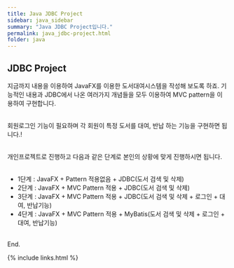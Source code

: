 ```yaml
---
title: Java JDBC Project
sidebar: java_sidebar
summary: "Java JDBC Project입니다."
permalink: java_jdbc-project.html
folder: java
---
```


## JDBC Project

지금까지 내용을 이용하여 JavaFX를 이용한 도서대여시스템을 작성해 보도록 하죠. 기능적인 내용과 JDBC에서 나온 여러가지
개념들을 모두 이용하여 MVC pattern을 이용하여 구현합니다. 
<br><br>

회원로그인 기능이 필요하며 각 회원이 특정 도서를 대여, 반납 하는 기능을 구현하면 됩니다.!
<br><br>

개인프로젝트로 진행하고 다음과 같은 단계로 본인의 상황에 맞게 진행하시면 됩니다. 
<br><br>

* 1단계 : JavaFX + Pattern 적용없음 + JDBC(도서 검색 및 삭제)
* 2단계 : JavaFX + MVC Pattern 적용 + JDBC(도서 검색 및 삭제)
* 3단계 : JavaFX + MVC Pattern 적용 + JDBC(도서 검색 및 삭제 + 로그인 + 대여, 반납기능)
* 4단계 : JavaFX + MVC Pattern 적용 + MyBatis(도서 검색 및 삭제 + 로그인 + 대여, 반납기능)
<br><br>


End.

{% include links.html %}
